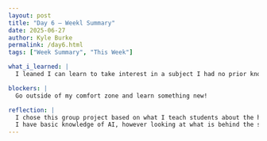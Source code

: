 ```yaml
---
layout: post
title: "Day 6 – Weekl Summary"
date: 2025-06-27
author: Kyle Burke
permalink: /day6.html
tags: ["Week Summary", "This Week"]

what_i_learned: |
  I leaned I can learn to take interest in a subject I had no prior knowledge of.

blockers: |
  Go outside of my comfort zone and learn something new!

reflection: |
  I chose this group project based on what I teach students about the history of flight, its' pioneers, innovation, and how planes take flight.
  I have basic knowledge of AI, however looking at what is behind the scenes in the development of Artificial Intelligence is another side.  Students are working on this project extracting mass amounts of data in order to create AI that detects patterns of climate and weather in order to make predictions of flight scheduling.  The data mining is incredible.  In order to create algorithms (if this is correctly stated), they are using mass data bases and sifting through...this takes lots of time!  I have a high level of respect for all of this team in how they are diligent, focused, and committed to creating this model.  I am the clear mentee in this room!
---
```

